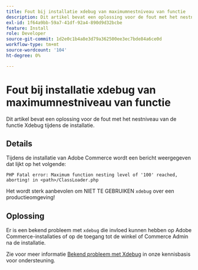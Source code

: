 ```yaml
---
title: Fout bij installatie xdebug van maximumnestniveau van functie
description: Dit artikel bevat een oplossing voor de fout met het nestniveau van de functie Xdebug tijdens de installatie.
exl-id: 1f64a9bb-59a7-41df-92a4-890d9d32bcbe
feature: Install
role: Developer
source-git-commit: 1d2e0c1b4a8e3d79a362500ee3ec7bde84a6ce0d
workflow-type: tm+mt
source-wordcount: '104'
ht-degree: 0%

---
```


# Fout bij installatie xdebug van maximumnestniveau van functie

Dit artikel bevat een oplossing voor de fout met het nestniveau van de functie Xdebug tijdens de installatie.

## Details

Tijdens de installatie van Adobe Commerce wordt een bericht weergegeven dat lijkt op het volgende:

`PHP Fatal error: Maximum function nesting level of '100' reached, aborting! in <path>/ClassLoader.php`

Het wordt sterk aanbevolen om NIET TE GEBRUIKEN `xdebug` over een productieomgeving!

## Oplossing

Er is een bekend probleem met `xdebug` die invloed kunnen hebben op Adobe Commerce-installaties of op de toegang tot de winkel of Commerce Admin na de installatie.

Zie voor meer informatie [Bekend probleem met Xdebug](/help/troubleshooting/miscellaneous/known-issues-that-affect-installation.md) in onze kennisbasis voor ondersteuning.
